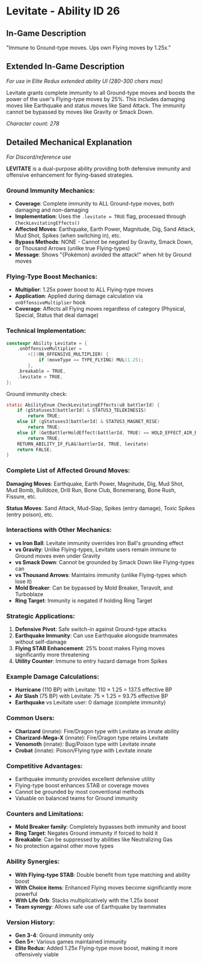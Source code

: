 # Levitate - Ability ID 26

## In-Game Description
"Immune to Ground-type moves. Ups own Flying moves by 1.25x."

## Extended In-Game Description
*For use in Elite Redux extended ability UI (280-300 chars max)*

Levitate grants complete immunity to all Ground-type moves and boosts the power of the user's Flying-type moves by 25%. This includes damaging moves like Earthquake and status moves like Sand Attack. The immunity cannot be bypassed by moves like Gravity or Smack Down.

*Character count: 278*

## Detailed Mechanical Explanation
*For Discord/reference use*

**LEVITATE** is a dual-purpose ability providing both defensive immunity and offensive enhancement for flying-based strategies.

### Ground Immunity Mechanics:
- **Coverage**: Complete immunity to ALL Ground-type moves, both damaging and non-damaging
- **Implementation**: Uses the `.levitate = TRUE` flag, processed through `CheckLevitatingEffects()`
- **Affected Moves**: Earthquake, Earth Power, Magnitude, Dig, Sand Attack, Mud Shot, Spikes (when switching in), etc.
- **Bypass Methods**: NONE - Cannot be negated by Gravity, Smack Down, or Thousand Arrows (unlike true Flying-types)
- **Message**: Shows "{Pokémon} avoided the attack!" when hit by Ground moves

### Flying-Type Boost Mechanics:
- **Multiplier**: 1.25x power boost to ALL Flying-type moves
- **Application**: Applied during damage calculation via `onOffensiveMultiplier` hook
- **Coverage**: Affects all Flying moves regardless of category (Physical, Special, Status that deal damage)

### Technical Implementation:
```cpp
constexpr Ability Levitate = {
    .onOffensiveMultiplier =
        +[](ON_OFFENSIVE_MULTIPLIER) {
            if (moveType == TYPE_FLYING) MUL(1.25);
        },
    .breakable = TRUE,
    .levitate = TRUE,
};
```

Ground immunity check:
```c
static AbilityEnum CheckLevitatingEffects(u8 battlerId) {
    if (gStatuses3[battlerId] & STATUS3_TELEKINESIS)
        return TRUE;
    else if (gStatuses3[battlerId] & STATUS3_MAGNET_RISE)
        return TRUE;
    else if (GetBattlerHoldEffect(battlerId, TRUE) == HOLD_EFFECT_AIR_BALLOON)
        return TRUE;
    RETURN_ABILITY_IF_FLAG(battlerId, TRUE, levitate)
    return FALSE;
}
```

### Complete List of Affected Ground Moves:
**Damaging Moves**: Earthquake, Earth Power, Magnitude, Dig, Mud Shot, Mud Bomb, Bulldoze, Drill Run, Bone Club, Bonemerang, Bone Rush, Fissure, etc.

**Status Moves**: Sand Attack, Mud-Slap, Spikes (entry damage), Toxic Spikes (entry poison), etc.

### Interactions with Other Mechanics:
- **vs Iron Ball**: Levitate immunity overrides Iron Ball's grounding effect
- **vs Gravity**: Unlike Flying-types, Levitate users remain immune to Ground moves even under Gravity
- **vs Smack Down**: Cannot be grounded by Smack Down like Flying-types can
- **vs Thousand Arrows**: Maintains immunity (unlike Flying-types which lose it)
- **Mold Breaker**: Can be bypassed by Mold Breaker, Teravolt, and Turboblaze
- **Ring Target**: Immunity is negated if holding Ring Target

### Strategic Applications:
1. **Defensive Pivot**: Safe switch-in against Ground-type attacks
2. **Earthquake Immunity**: Can use Earthquake alongside teammates without self-damage
3. **Flying STAB Enhancement**: 25% boost makes Flying moves significantly more threatening
4. **Utility Counter**: Immune to entry hazard damage from Spikes

### Example Damage Calculations:
- **Hurricane** (110 BP) with Levitate: 110 × 1.25 = 137.5 effective BP
- **Air Slash** (75 BP) with Levitate: 75 × 1.25 = 93.75 effective BP
- **Earthquake** vs Levitate user: 0 damage (complete immunity)

### Common Users:
- **Charizard** (innate): Fire/Dragon type with Levitate as innate ability
- **Charizard-Mega-X** (innate): Fire/Dragon type retains Levitate
- **Venomoth** (innate): Bug/Poison type with Levitate innate
- **Crobat** (innate): Poison/Flying type with Levitate innate

### Competitive Advantages:
- Earthquake immunity provides excellent defensive utility
- Flying-type boost enhances STAB or coverage moves
- Cannot be grounded by most conventional methods
- Valuable on balanced teams for Ground immunity

### Counters and Limitations:
- **Mold Breaker family**: Completely bypasses both immunity and boost
- **Ring Target**: Negates Ground immunity if forced to hold it
- **Breakable**: Can be suppressed by abilities like Neutralizing Gas
- No protection against other move types

### Ability Synergies:
- **With Flying-type STAB**: Double benefit from type matching and ability boost
- **With Choice items**: Enhanced Flying moves become significantly more powerful
- **With Life Orb**: Stacks multiplicatively with the 1.25x boost
- **Team synergy**: Allows safe use of Earthquake by teammates

### Version History:
- **Gen 3-4**: Ground immunity only
- **Gen 5+**: Various games maintained immunity
- **Elite Redux**: Added 1.25x Flying-type move boost, making it more offensively viable